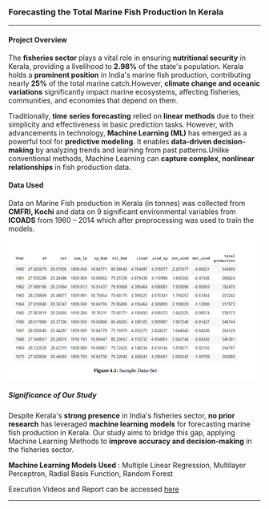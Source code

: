 
### Forecasting the Total Marine Fish Production In Kerala                            
------------------------------


####  Project Overview

The **fisheries sector** plays a vital role in ensuring **nutritional security** in Kerala, providing a livelihood to **2.98%** of the state's population. Kerala holds a **prominent position** in India's marine fish production, contributing nearly **25%** of the total marine catch.However, **climate change and oceanic variations** significantly impact marine ecosystems, affecting fisheries, communities, and economies that depend on them.  
 
Traditionally, **time series forecasting** relied on **linear methods** due to their simplicity and effectiveness in basic prediction tasks. However, with advancements in technology, **Machine Learning (ML)** has emerged as a powerful tool for **predictive modeling**. It enables **data-driven decision-making** by analyzing trends and learning from past patterns.Unlike conventional methods, Machine Learning can **capture complex, nonlinear relationships** in fish production data.  

####  Data Used

Data on Marine Fish production in Kerala (in tonnes) was collected from **CMFRI, Kochi**  and  data  on 
9 significant environmental variables  from **ICOADS**  from 1960 – 2014 which after preprocessing was used to train the models.

![Sample Data-Set](sample_data.png)

##### Significance of Our Study  

Despite Kerala's **strong presence** in India's fisheries sector, **no prior research** has leveraged **machine learning models** for forecasting marine fish production in Kerala. Our study aims to bridge this gap, applying  Machine Learning Methods to **improve accuracy and decision-making** in the fisheries sector.  
 

**Machine Learning Models Used** : Multiple Linear Regression, Multilayer Perceptron, Radial Basis Function, Random Forest



Execution Videos and Report can be accessed [here](https://bit.ly/fisheries_production_forecasting_project)



---
<!--
 

##  Methodology
1. **Data Collection** 📥 – Compiled data from CMFRI & ICOADS  
2. **Data Preprocessing** 🛠 – Cleaning & normalization  
3. **Statistical Analysis** 📊 – Trends & correlations  
4. **Model Development** 🤖 – Predictive modeling for fish production  
5. **Results & Insights** 📈 – Key findings and conclusions  



---

## 📜 Citation
If you use this data, kindly cite:

-->
